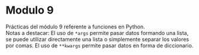 # Modulo 9

Prácticas del módulo 9 referente a funciones en Python.  
Notas a destacar: El uso de `*args` permite pasar datos formando una lista, se puede utilizar directamente una lista o simplemente separar los valores por comas. El uso de `**kwargs` permite pasar datos en forma de diccionario.